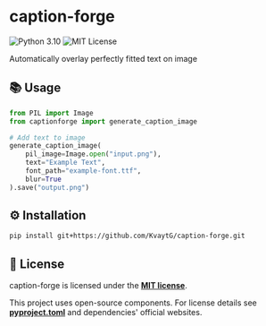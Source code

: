 # caption-forge

![Python 3.10](https://img.shields.io/badge/Python-3.10-blue?logo=python) ![MIT License](https://img.shields.io/badge/License-MIT-green)

Automatically overlay perfectly fitted text on image

## 📚 Usage

```python
from PIL import Image
from captionforge import generate_caption_image

# Add text to image
generate_caption_image(
    pil_image=Image.open("input.png"),
    text="Example Text",
    font_path="example-font.ttf",
    blur=True
).save("output.png")
```

## ⚙️ Installation
```bash
pip install git+https://github.com/KvaytG/caption-forge.git
```

## 📜 License
caption-forge is licensed under the **[MIT license](https://opensource.org/license/mit)**.

This project uses open-source components. For license details see **[pyproject.toml](pyproject.toml)** and dependencies' official websites.
